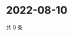 # 2022-08-10

共 0 条

<!-- BEGIN WEIBO -->
<!-- 最后更新时间 Wed Aug 10 2022 03:00:39 GMT+0800 (China Standard Time) -->

<!-- END WEIBO -->

